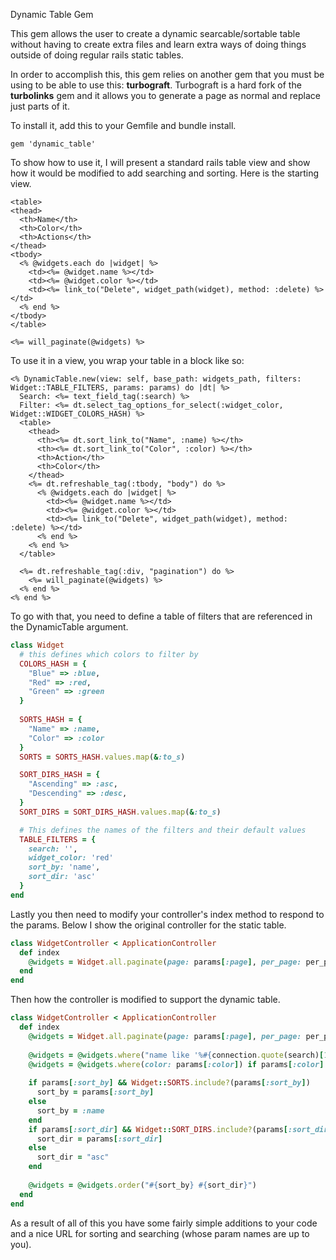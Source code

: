 Dynamic Table Gem

This gem allows the user to create a dynamic searcable/sortable table without having to
create extra files and learn extra ways of doing things outside
of doing regular rails static tables.

In order to accomplish this, this gem relies on another gem that you must be using to 
be able to use this: **turbograft**. Turbograft is a hard fork of the **turbolinks** 
gem and it allows you to generate a page as normal and replace just parts of it.

To install it, add this to your Gemfile and bundle install.

```
gem 'dynamic_table'
```

To show how to use it, I will present a standard rails table view and show how it
would be modified to add searching and sorting. Here is the starting view.

```erbruby
<table>
<thead>
  <th>Name</th>
  <th>Color</th>
  <th>Actions</th>
</thead>
<tbody>
  <% @widgets.each do |widget| %>
    <td><%= @widget.name %></td>
    <td><%= @widget.color %></td>
    <td><%= link_to("Delete", widget_path(widget), method: :delete) %></td>
  <% end %>
</tbody>
</table>

<%= will_paginate(@widgets) %>
```

To use it in a view, you wrap your table in a block like so:

```erbruby
<% DynamicTable.new(view: self, base_path: widgets_path, filters: Widget::TABLE_FILTERS, params: params) do |dt| %>
  Search: <%= text_field_tag(:search) %>
  Filter: <%= dt.select_tag_options_for_select(:widget_color, Widget::WIDGET_COLORS_HASH) %>
  <table>
    <thead>
      <th><%= dt.sort_link_to("Name", :name) %></th>
      <th><%= dt.sort_link_to("Color", :color) %></th>
      <th>Action</th>
      <th>Color</th>
    </thead>
    <%= dt.refreshable_tag(:tbody, "body") do %>
      <% @widgets.each do |widget| %>
        <td><%= @widget.name %></td>
        <td><%= @widget.color %></td>
        <td><%= link_to("Delete", widget_path(widget), method: :delete) %></td>
      <% end %>
    <% end %>
  </table>

  <%= dt.refreshable_tag(:div, "pagination") do %>
    <%= will_paginate(@widgets) %>
  <% end %>
<% end %>
```

To go with that, you need to define a table of filters that are referenced in the DynamicTable argument.

```ruby
class Widget
  # this defines which colors to filter by
  COLORS_HASH = {
    "Blue" => :blue,
    "Red" => :red,
    "Green" => :green 
  } 
  
  SORTS_HASH = {
    "Name" => :name,
    "Color" => :color
  }
  SORTS = SORTS_HASH.values.map(&:to_s)

  SORT_DIRS_HASH = {
    "Ascending" => :asc,
    "Descending" => :desc,
  }
  SORT_DIRS = SORT_DIRS_HASH.values.map(&:to_s)

  # This defines the names of the filters and their default values
  TABLE_FILTERS = {
    search: '',
    widget_color: 'red'
    sort_by: 'name',
    sort_dir: 'asc'
  }
end
```

Lastly you then need to modify your controller's index method to respond to the params. Below I show
the original controller for the static table.

```ruby
class WidgetController < ApplicationController
  def index
    @widgets = Widget.all.paginate(page: params[:page], per_page: per_page)
  end
end
````

Then how the controller is modified to support the dynamic table.

```ruby
class WidgetController < ApplicationController
  def index
    @widgets = Widget.all.paginate(page: params[:page], per_page: per_page)
    
    @widgets = @widgets.where("name like '%#{connection.quote(search)[1..-2]}%'") if params[:search]
    @widgets = @widgets.where(color: params[:color]) if params[:color] && Widget::COLORS_HASH.invert.include?(params[:color])
    
    if params[:sort_by] && Widget::SORTS.include?(params[:sort_by])
      sort_by = params[:sort_by]
    else
      sort_by = :name
    end
    if params[:sort_dir] && Widget::SORT_DIRS.include?(params[:sort_dir])
      sort_dir = params[:sort_dir]
    else
      sort_dir = "asc"
    end
    
    @widgets = @widgets.order("#{sort_by} #{sort_dir}")
  end
end
````

As a result of all of this you have some fairly simple additions to your code and a nice URL for
sorting and searching (whose param names are up to you).



